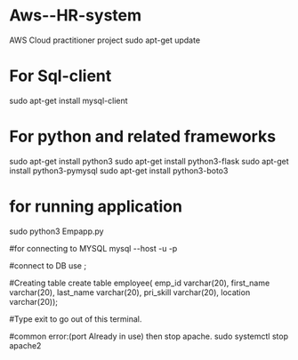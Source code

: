 # Aws--HR-system
AWS Cloud practitioner project
sudo apt-get update
# For Sql-client
sudo apt-get install mysql-client

# For python and related frameworks

sudo apt-get install python3
sudo apt-get install python3-flask
sudo apt-get install python3-pymysql
sudo apt-get install python3-boto3

# for running application
sudo python3 Empapp.py

#for connecting to MYSQL
mysql --host <RDS endpoint> -u <username> -p 
<enterpassword>

#connect to DB
use <db name>;

#Creating table
create table employee(
emp_id varchar(20),
first_name varchar(20),
last_name varchar(20),
pri_skill varchar(20),
location varchar(20));

#Type exit to go out of this terminal.

#common error:(port Already in use) then stop apache.
sudo systemctl stop apache2
